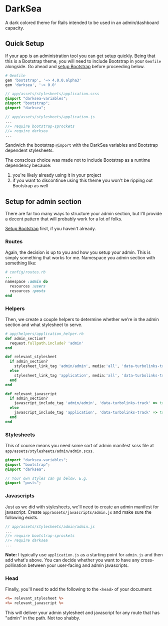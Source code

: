 # DarkSea

A dark colored theme for Rails intended to be used in an admin/dashboard capacity.

## Quick Setup

If your app *is* an administration tool you can get setup quickly. Being that this is a Bootstrap theme, you will need to include Bootstrap in your `Gemfile` alongside. Go ahead and [setup Bootstrap](https://github.com/twbs/bootstrap-rubygem) before proceeding below.

```ruby
# Gemfile
gem 'bootstrap', '~> 4.0.0.alpha3'
gem 'darksea', '~> 0.0'
```

```scss
// app/assets/stylesheets/application.scss
@import "darksea-variables";
@import "bootstrap";
@import "darksea";
```

```js
// app/assets/stylesheets/application.js
...
//= require bootstrap-sprockets
//= require darksea
...
```

Sandwich the bootstrap `@import` with the DarkSea variables and Bootstrap dependent stylesheets.

The conscious choice was made not to include Bootstrap as a runtime dependency because:

1. you're likely already using it in your project
2. if you want to discontinue using this theme you won't be ripping out Bootstrap as well

## Setup for admin section

There are far too many ways to structure your admin section, but I'll provide a decent pattern that will probably work for a lot of folks.

[Setup Bootstrap](https://github.com/twbs/bootstrap-rubygem) first, if you haven't already.

### Routes

Again, the decision is up to you and how you setup your admin. This is simply something that works for me. Namespace you admin section with something like:

```ruby
# config/routes.rb
...
namespace :admin do
  resources :users
  resources :posts
end
```

### Helpers

Then, we create a couple helpers to determine whether we're in the admin section and what stylesheet to serve.

```ruby
# app/helpers/application_helper.rb
def admin_section?
  request.fullpath.include? 'admin'
end

def relevant_stylesheet
  if admin_section?
    stylesheet_link_tag 'admin/admin', media:'all', 'data-turbolinks-track' => true
  else
    stylesheet_link_tag 'application', media:'all', 'data-turbolinks-track' => true
  end
end

def relevant_javascript
  if admin_section?
    javascript_include_tag 'admin/admin', 'data-turbolinks-track' => true
  else
    javascript_include_tag 'application', 'data-turbolinks-track' => true
  end
end

```

### Stylesheets

This of course means you need some sort of admin manifest scss file at `app/assets/stylesheets/admin/admin.scss`.

```scss
@import "darksea-variables";
@import "bootstrap";
@import "darksea";

// Your own styles can go below. E.g.
@import "posts";
```

### Javascripts

Just as we did with stylesheets, we'll need to create an admin manifest for javascript. Create `app/assets/javascripts/admin.js` and make sure the following exists.

```js
// app/assets/stylesheets/admin/admin.js
...
//= require bootstrap-sprockets
//= require darksea
...
```

**Note:** I typically use `application.js` as a starting point for `admin.js` and then add what's above. You can decide whether you want to have any cross-pollination between your user-facing and admin javascripts.

### Head

Finally, you'll need to add the following to the `<head>` of your document:

```html.erb
<%= relevant_stylesheet %>
<%= relevant_javascript %>
```

This will deliver your admin stylesheet and javascript for any route that has "admin" in the path. Not too shabby.

